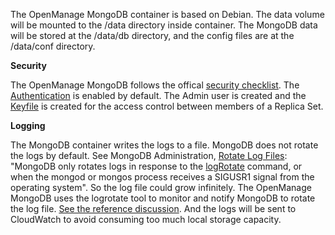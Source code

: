 The OpenManage MongoDB container is based on Debian. The data volume will be mounted to the /data directory inside container. The MongoDB data will be stored at the /data/db directory, and the config files are at the /data/conf directory.

**Security**

The OpenManage MongoDB follows the offical [security checklist](https://docs.mongodb.com/manual/administration/security-checklist). The [Authentication](https://docs.mongodb.com/manual/tutorial/enable-authentication/) is enabled by default. The Admin user is created and the [Keyfile](https://docs.mongodb.com/manual/tutorial/enforce-keyfile-access-control-in-existing-replica-set/) is created for the access control between members of a Replica Set.

**Logging**

The MongoDB container writes the logs to a file. MongoDB does not rotate the logs by default. See MongoDB Administration, [Rotate Log Files](https://docs.mongodb.com/manual/tutorial/rotate-log-files): "MongoDB only rotates logs in response to the [logRotate](https://docs.mongodb.com/manual/reference/command/logRotate/#dbcmd.logRotate) command, or when the mongod or mongos process receives a SIGUSR1 signal from the operating system". So the log file could grow infinitely. The OpenManage MongoDB uses the logrotate tool to monitor and notify MongoDB to rotate the log file. [See the reference discussion](https://stackoverflow.com/questions/5004626/mongodb-log-file-growth). And the logs will be sent to CloudWatch to avoid consuming too much local storage capacity.

